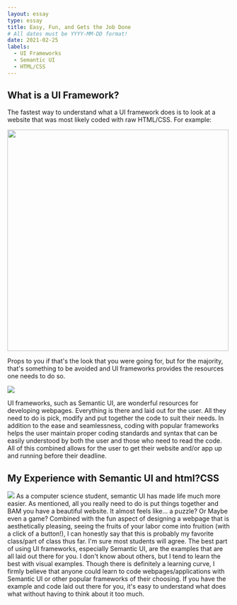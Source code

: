 ```yaml
---
layout: essay
type: essay
title: Easy, Fun, and Gets the Job Done
# All dates must be YYYY-MM-DD format!
date: 2021-02-25
labels:
  - UI Frameworks
  - Semantic UI
  - HTML/CSS
---
```

## What is a UI Framework? 
The fastest way to understand what a UI framework does is to look at a website that was most likely coded with raw HTML/CSS. For example:

<img class="ui centered image" src="https://takakusakari.files.wordpress.com/2012/09/bad-page1.jpg" width="500">

Props to you if that's the look that you were going for, but for the majority, that's something to be avoided and UI frameworks provides the resources one needs to do so. 

<img class="ui medium left floated rounded image" src="https://media.istockphoto.com/photos/laptop-coffee-book-on-wood-table-with-empty-screen-computer-picture-id1182610538?k=6&m=1182610538&s=170667a&w=0&h=XrwvxFDVooSGhDmTTWdp2b9bmMS1GWWZHAzdhJWX3Lg=">

UI frameworks, such as Semantic UI, are wonderful resources for developing webpages. Everything is there and laid out for the user. All they need to do is pick, modify and put together the code to suit their needs. In addition to the ease and seamlessness, coding with popular frameworks helps the user maintain proper coding standards and syntax that can be easily understood by both the user and those who need to read the code. All of this combined allows for the user to get their website and/or app up and running before their deadline. 

## My Experience with Semantic UI and html?CSS 


<img class="ui medium right floated rounded image" src="https://embedwistia-a.akamaihd.net/deliveries/3a82c882c8a6d7d7525fc96d594d02d18f313517.webp?image_crop_resized=1280x720">
As a computer science student, semantic UI has made life much more easier. As mentioned, all you really need to do is put things together and BAM you have a beautiful website. 
It almost feels like... a puzzle? Or Maybe even a game? Combined with the fun aspect of designing a webpage that is aesthetically pleasing, seeing the fruits of your labor come into fruition (with a click of a button!), I can honestly say that this is probably my favorite class/part of class thus far. I'm sure most students will agree. The best part of using UI frameworks, especially Semantic UI, are the examples that are all laid out there for you. I don't know about others, but I tend to learn the best with visual examples. Though there is definitely a learning curve, I firmly believe that anyone could learn to code webpages/applications with Semantic UI or other popular frameworks of their choosing. If you have the example and code laid out there for you, it's easy to understand what does what without having to think about it too much. 


